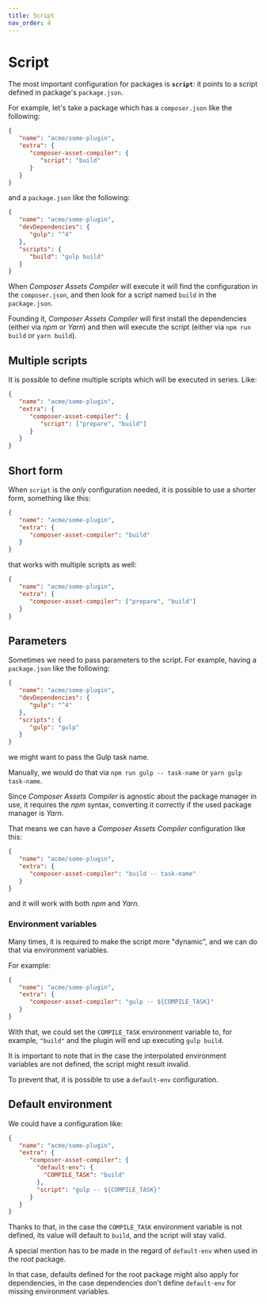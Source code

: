 ```yaml
---
title: Script
nav_order: 4
---
```


# Script

The most important configuration for packages is **`script`**: it points to a script defined in package's `package.json`.

For example, let's take a package which has a `composer.json` like the following:

```json
{
   "name": "acme/some-plugin",
   "extra": {
      "composer-asset-compiler": {
         "script": "build"
      }
   }
}
```

and a `package.json` like the following:

```json
{
   "name": "acme/some-plugin",
   "devDependencies": {
      "gulp": "^4"
   },
   "scripts": {
      "build": "gulp build"
   }
}
```

When _Composer Assets Compiler_ will execute it will find the configuration in the `composer.json`, and then look for a script named `build` in the `package.json`.

Founding it, _Composer Assets Compiler_  will first install the dependencies (either via _npm_ or _Yarn_) and then will execute the script (either via `npm run build` or `yarn build`).



## Multiple scripts

It is possible to define multiple scripts which will be executed in series. Like:

```json
{
   "name": "acme/some-plugin",
   "extra": {
      "composer-asset-compiler": {
         "script": ["prepare", "build"]
      }
   }
}
```



## Short form

When `script` is the _only_ configuration needed, it is possible to use a shorter form, something like this:

```json
{
   "name": "acme/some-plugin",
   "extra": {
      "composer-asset-compiler": "build"
   }
}
```

that works with multiple scripts as well:

```json
{
   "name": "acme/some-plugin",
   "extra": {
      "composer-asset-compiler": ["prepare", "build"]
   }
}
```



## Parameters

Sometimes we need to pass parameters to the script. For example, having a `package.json` like the following:

```json
{
   "name": "acme/some-plugin",
   "devDependencies": {
      "gulp": "^4"
   },
   "scripts": {
      "gulp": "gulp"
   }
}
```

we might want to pass the Gulp task name.

Manually, we would do that via `npm run gulp -- task-name` or `yarn gulp task-name`.

Since _Composer Assets Compiler_ is agnostic about the package manager in use, it requires the _npm_ syntax, converting it correctly if the used package manager is _Yarn_.

That means we can have a _Composer Assets Compiler_ configuration like this:

```json
{
   "name": "acme/some-plugin",
   "extra": {
      "composer-asset-compiler": "build -- task-name"
   }
}
```

and it will work with both _npm_ and _Yarn_.



### Environment variables

Many times, it is required to make the script more "dynamic", and we can do that via environment variables.

For example:

```json
{
   "name": "acme/some-plugin",
   "extra": {
      "composer-asset-compiler": "gulp -- ${COMPILE_TASK}"
   }
}
```

With that, we could set the `COMPILE_TASK` environment variable to, for example, `"build"` and the plugin will end up executing `gulp build`.

It is important to note that in the case the interpolated environment variables are not defined, the script might result invalid.

To prevent that, it is possible to use a `default-env` configuration.



## Default environment

We could have a configuration like:

```json
{
   "name": "acme/some-plugin",
   "extra": {
      "composer-asset-compiler": {
        "default-env": {
          "COMPILE_TASK": "build"
        },
        "script": "gulp -- ${COMPILE_TASK}"
      }
   }
}
```

Thanks to that, in the case the `COMPILE_TASK` environment variable is not defined, its value will default to `build`, and the script will stay valid.

A special mention has to be made in the regard of `default-env` when used in the *root* package.

In that case, defaults defined for the root package might also apply for dependencies, in the case dependencies don't define `default-env` for missing environment variables.
